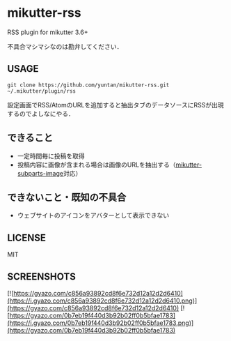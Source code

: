 # mikutter-rss
RSS plugin for mikutter 3.6+

不具合マシマシなのは勘弁してください．

## USAGE
```
git clone https://github.com/yuntan/mikutter-rss.git ~/.mikutter/plugin/rss
```

設定画面でRSS/AtomのURLを追加すると抽出タブのデータソースにRSSが出現するのでよしなにやる．

## できること
- 一定時間毎に投稿を取得
- 投稿内容に画像が含まれる場合は画像のURLを抽出する（[mikutter-subparts-image](https://github.com/moguno/mikutter-subparts-image)対応）

## できないこと・既知の不具合
- ウェブサイトのアイコンをアバターとして表示できない

## LICENSE
MIT

## SCREENSHOTS
[![https://gyazo.com/c856a93892cd8f6e732d12a12d2d6410](https://i.gyazo.com/c856a93892cd8f6e732d12a12d2d6410.png)](https://gyazo.com/c856a93892cd8f6e732d12a12d2d6410)
[![https://gyazo.com/0b7eb19f440d3b92b02ff0b5bfae1783](https://i.gyazo.com/0b7eb19f440d3b92b02ff0b5bfae1783.png)](https://gyazo.com/0b7eb19f440d3b92b02ff0b5bfae1783)
